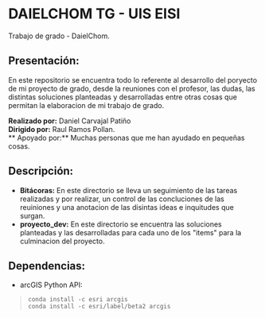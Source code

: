 # **DAIELCHOM TG - UIS EISI**
Trabajo de grado - DaielChom.

## Presentación:
En este repositorio se encuentra todo lo referente al desarrollo del poryecto de mi proyecto de grado, desde la reuniones con el profesor, las dudas, las distintas soluciones planteadas y desarrolladas entre otras cosas que permitan la elaboracion de mi trabajo de grado.

**Realizado por:** Daniel Carvajal Patiño <br/>
**Dirigido por:** Raul Ramos Pollan. <br/>
** Apoyado por:** Muchas personas que me han ayudado en pequeñas cosas.

## Descripción:

* **Bitácoras:** En este directorio se lleva un seguimiento de las tareas realizadas y por realizar, un control de las concluciones de las reuiniones y una anotacion de las disintas ideas e inquitudes que surgan.
* **proyecto_dev:** En este  directorio se encuentra las soluciones planteadas y las desarrolladas para cada uno de los "items" para la culminacion del proyecto.

## Dependencias:
* arcGIS Python API:
> `conda install -c esri arcgis ` <br>
`conda install -c esri/label/beta2 arcgis `
